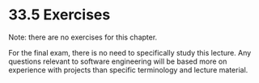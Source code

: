 # 33.5 Exercises

Note: there are no exercises for this chapter.

For the final exam, there is no need to specifically study this lecture. Any questions relevant to software engineering will be based more on experience with projects than specific terminology and lecture material.
